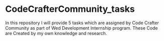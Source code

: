 # CodeCrafterCommunity_tasks
In this repository I will provide 5 tasks which are assigned by Code Crafter Community as part of Wed Development Internship program. These Code are Created by my own knowledge and research. 
